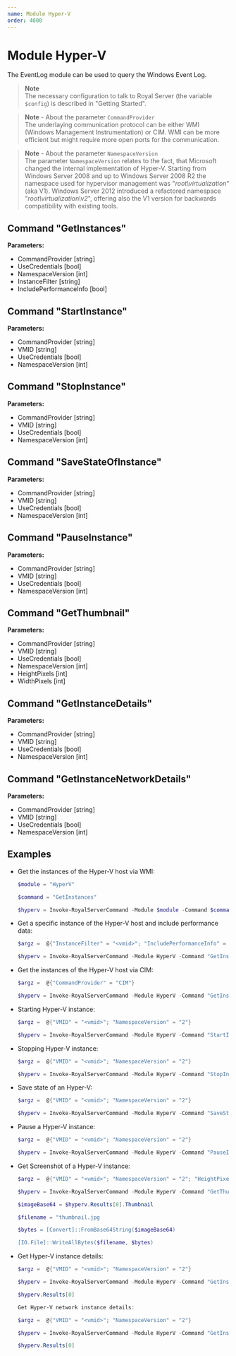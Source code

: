```yaml
---
name: Module Hyper-V
order: 4000
---
```


# Module Hyper-V

The EventLog module can be used to query the Windows Event Log.

> **Note**  
> The necessary configuration to talk to Royal Server (the variable `$config`) is described in "Getting Started".

> **Note** - About the parameter `CommandProvider`  
> The underlaying communication protocol can be either WMI (Windows Management Instrumentation) or CIM. WMI can be more efficient but might require more open ports for the communication.

> **Note** - About the parameter `NamespaceVersion`  
> The parameter `NamespaceVersion` relates to the fact, that Microsoft changed the internal implementation of Hyper-V. Starting from Windows Server 2008 and up to Windows Server 2008 R2 the namespace used for hypervisor management was "_root\\virtualization_" (aka V1). Windows Server 2012 introduced a refactored namespace "_root\\virtualization\\v2_", offering also the V1 version for backwards compatibility with existing tools.

## Command "GetInstances"

**Parameters:**

- CommandProvider [string]
- UseCredentials [bool]
- NamespaceVersion [int]
- InstanceFilter [string]
- IncludePerformanceInfo [bool]

## Command "StartInstance"

**Parameters:**

- CommandProvider [string]
- VMID [string]
- UseCredentials [bool]
- NamespaceVersion [int]

## Command "StopInstance"

**Parameters:**

- CommandProvider [string]
- VMID [string]
- UseCredentials [bool]
- NamespaceVersion [int]

## Command "SaveStateOfInstance"

**Parameters:**

- CommandProvider [string]
- VMID [string]
- UseCredentials [bool]
- NamespaceVersion [int]

## Command "PauseInstance"

**Parameters:**

- CommandProvider [string]
- VMID [string]
- UseCredentials [bool]
- NamespaceVersion [int]

## Command "GetThumbnail"

**Parameters:**

- CommandProvider [string]
- VMID [string]
- UseCredentials [bool]
- NamespaceVersion [int]
- HeightPixels [int]
- WidthPixels [int]

## Command "GetInstanceDetails"

**Parameters:**

- CommandProvider [string]
- VMID [string]
- UseCredentials [bool]
- NamespaceVersion [int]

## Command "GetInstanceNetworkDetails"

**Parameters:**

- CommandProvider [string]
- VMID [string]
- UseCredentials [bool]
- NamespaceVersion [int]

## Examples

- Get the instances of the Hyper-V host via WMI:

  ```powershell
  $module = "HyperV"

  $command = "GetInstances"

  $hyperv = Invoke-RoyalServerCommand -Module $module -Command $command -RoyalServerConfig $config -DestinationHost $destinationHost -DestinationUsername $destinationusername -DestinationPassword \$destinationpassword
  ```

- Get a specific instance of the Hyper-V host and include performance data:

  ```powershell
  $argz =  @{"InstanceFilter" = "<vmid>"; "IncludePerformanceInfo" = "true"; "NamespaceVersion" = "2"}

  $hyperv = Invoke-RoyalServerCommand -Module HyperV -Command "GetInstances" -RoyalServerConfig $config -DestinationHost $destinationHost -DestinationUsername $destinationusername -DestinationPassword $destinationpassword -Arguments $argz
  ```

- Get the instances of the Hyper-V host via CIM:

  ```powershell
  $argz =  @{"CommandProvider" = "CIM"}

  $hyperv = Invoke-RoyalServerCommand -Module HyperV -Command "GetInstances" -RoyalServerConfig $config -DestinationHost $destinationHost -DestinationUsername $destinationusername -DestinationPassword $destinationpassword -Arguments $argz
  ```

- Starting Hyper-V instance:

  ```powershell
  $argz =  @{"VMID" = "<vmid>"; "NamespaceVersion" = "2"}

  $hyperv = Invoke-RoyalServerCommand -Module HyperV -Command "StartInstance" -RoyalServerConfig $config -DestinationHost $destinationHost -DestinationUsername $destinationusername -DestinationPassword $destinationpassword -Arguments $argz
  ```

- Stopping Hyper-V instance:

  ```powershell
  $argz =  @{"VMID" = "<vmid>"; "NamespaceVersion" = "2"}

  $hyperv = Invoke-RoyalServerCommand -Module HyperV -Command "StopInstance" -RoyalServerConfig $config -DestinationHost $destinationHost -DestinationUsername $destinationusername -DestinationPassword $destinationpassword -Arguments $argz
  ```

- Save state of an Hyper-V:

  ```powershell
  $argz =  @{"VMID" = "<vmid>"; "NamespaceVersion" = "2"}

  $hyperv = Invoke-RoyalServerCommand -Module HyperV -Command "SaveStatOfInstance" -RoyalServerConfig $config -DestinationHost $destinationHost -DestinationUsername $destinationusername -DestinationPassword $destinationpassword -Arguments $argz

  ```

- Pause a Hyper-V instance:

  ```powershell
  $argz =  @{"VMID" = "<vmid>"; "NamespaceVersion" = "2"}

  $hyperv = Invoke-RoyalServerCommand -Module HyperV -Command "PauseInstance" -RoyalServerConfig $config -DestinationHost $destinationHost -DestinationUsername $destinationusername -DestinationPassword $destinationpassword -Arguments $argz
  ```

- Get Screenshot of a Hyper-V instance:

  ```powershell
  $argz =  @{"VMID" = "<vmid>"; "NamespaceVersion" = "2"; "HeightPixels" = "240"; "WidthPixels" = "320"}

  $hyperv = Invoke-RoyalServerCommand -Module HyperV -Command "GetThumbnail" -RoyalServerConfig $config -DestinationHost $destinationHost -DestinationUsername $destinationusername -DestinationPassword $destinationpassword -Arguments $argz

  $imageBase64 = $hyperv.Results[0].Thumbnail

  $filename = "thumbnail.jpg

  $bytes = [Convert]::FromBase64String($imageBase64)

  [IO.File]::WriteAllBytes($filename, $bytes)
  ```

- Get Hyper-V instance details:

  ```powershell
  $argz =  @{"VMID" = "<vmid>"; "NamespaceVersion" = "2"}

  $hyperv = Invoke-RoyalServerCommand -Module HyperV -Command "GetInstanceDetails" -RoyalServerConfig $config -DestinationHost $destinationHost -DestinationUsername $destinationusername -DestinationPassword $destinationpassword -Arguments $argz

  $hyperv.Results[0]

  Get Hyper-V network instance details:

  $argz =  @{"VMID" = "<vmid>"; "NamespaceVersion" = "2"}

  $hyperv = Invoke-RoyalServerCommand -Module HyperV -Command "GetInstanceNetworkDetails" -RoyalServerConfig $config -DestinationHost $destinationHost -DestinationUsername $destinationusername -DestinationPassword $destinationpassword -Arguments $argz

  $hyperv.Results[0]
  ```
